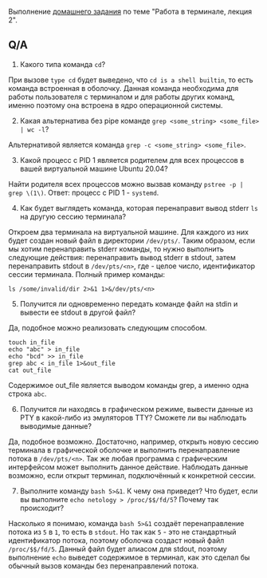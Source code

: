Выполнение [домашнего задания](https://github.com/netology-code/sysadm-homeworks/blob/devsys10/03-sysadmin-02-terminal/README.md) по теме "Работа в терминале, лекция 2".

## Q/A

1. Какого типа команда `cd`?

При вызове `type cd` будет выведено, что `cd is a shell builtin`, то есть команда встроенная в оболочку. 
Данная команда необходима для работы пользователя с терминалом и для работы других команд, именно поэтому она встроена в ядро операционной системы.

2. Какая альтернатива без pipe команде `grep <some_string> <some_file> | wc -l`?

Альтернативой является команда `grep -c <some_string> <some_file>`.

3. Какой процесс с PID 1 является родителем для всех процессов в вашей виртуальной машине Ubuntu 20.04?

Найти родителя всех процессов можно вызвав команду `pstree -p | grep \(1\)`. 
Ответ: процесс с PID 1 - `systemd`. 

4. Как будет выглядеть команда, которая перенаправит вывод stderr `ls` на другую сессию терминала?

Откроем два терминала на виртуальной машине. Для каждого из них будет создан новый файл в директории `/dev/pts/`.
Таким образом, если мы хотим перенаправить stderr команды, то нужно выполнить следующие действия:
перенаправить вывод stderr в stdout, затем перенаправить stdout в `/dev/pts/<n>`, где <n> - целое число, идентификатор сессии терминала. 
Полный пример команды:

```shell
ls /some/invalid/dir 2>&1 1>&/dev/pts/<n>
```

5. Получится ли одновременно передать команде файл на stdin и вывести ее stdout в другой файл?

Да, подобное можно реализовать следующим способом.

```shell
touch in_file
echo "abc" > in_file
echo "bcd" >> in_file
grep abc < in_file 1>&out_file
cat out_file
```

Содержимое out_file является выводом команды grep, а именно одна строка `abc`.

6. Получится ли находясь в графическом режиме, вывести данные из PTY в какой-либо из эмуляторов TTY? Сможете ли вы наблюдать выводимые данные?

Да, подобное возможно. Достаточно, например, открыть новую сессию терминала в графической оболочке и выполнить перенаправление потока в `/dev/pts/<n>`.
Так же любая программа с графическим интерфейсом может выполнить данное действие. Наблюдать данные возможно,
если открыт терминал, подключённый к конкретной сессии.

7. Выполните команду `bash 5>&1`. К чему она приведет? Что будет, если вы выполните `echo netology > /proc/$$/fd/5`? Почему так происходит?

Насколько я понимаю, команда `bash 5>&1` создаёт перенаправление потока из `5` в `1`, то есть в `stdout`.
Но так как `5` - это не стандартный идентификатор потока, поэтому оболочка создаст новый файл `/proc/$$/fd/5`.
Данный файл будет алиасом для stdout, поэтому выполнение `echo` выведет содержимое в терминал,
как это сделал бы обычный вызов команды без перенаправлений потока.